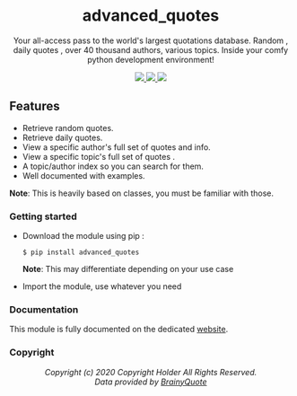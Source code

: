 <div align="center">
  <h1>advanced_quotes</h1>
  <p>Your all-access pass to the world's largest quotations database. Random , daily quotes , over 40 thousand authors, various topics. Inside your comfy python development environment!</p>

  <a class="license" href="https://pypi.org/project/advanced_quotes/">
    <img src="https://img.shields.io/pypi/l/advanced_quotes?label=License&style=flat-square">
  </a>

  <a class="downloads" href="https://pypi.org/project/advanced_quotes/">
    <img src="https://img.shields.io/pypi/dw/advanced_quotes?label=Downloads&style=flat-square">
  </a>

  <a class="status" href="https://pypi.org/project/advanced_quotes/">
    <img src="https://img.shields.io/pypi/status/advanced_quotes?label=Status&style=flat-square">
  </a>
</div>

## Features
- Retrieve random quotes.
- Retrieve daily quotes.
- View a specific author's full set of quotes and info.
- View a specific topic's full set of quotes .
- A topic/author index so you can search for them.
- Well documented with examples.

**Note**:  This is heavily based on classes, you must be familiar with those.

### Getting started
- Download the module using pip :

      $ pip install advanced_quotes

    **Note**: This may differentiate depending on your use case
- Import the module, use whatever you need

### Documentation
This module is fully documented on the dedicated [website](https://advanced_quotes.mahdios.gq/).

### Copyright

<div align="center">
<i>Copyright (c) 2020 Copyright Holder All Rights Reserved.<br>
Data provided by <a href="https://www.brainyquote.com/">BrainyQuote</a>

</div>
